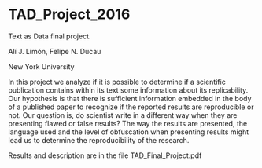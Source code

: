 # TAD_Project_2016
Text as Data final project. 

Alı́ J. Limón, Felipe N. Ducau

New York University

In this project we analyze if it is possible to determine if a scientific publication contains
within its text some information about its replicability. Our hypothesis is that there is sufficient
information embedded in the body of a published paper to recognize if the reported results
are reproducible or not. Our question is, do scientist write in a different way when they are
presenting flawed or false results? The way the results are presented, the language used and the
level of obfuscation when presenting results might lead us to determine the reproducibility of
the research.

Results and description are in the file TAD_Final_Project.pdf

